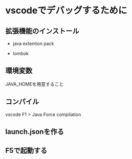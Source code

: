 # vscodeでデバッグするために

## 拡張機能のインストール

* java extention pack

* lombok

## 環境変数

JAVA_HOMEを用意すること

## コンパイル

vscode F1 > Java Force compilation

## launch.jsonを作る

## F5で起動する